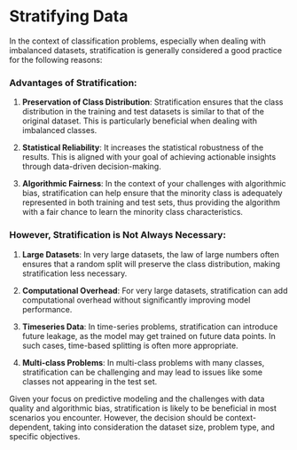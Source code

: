 # Stratifying Data

In the context of classification problems, especially when dealing with imbalanced datasets, stratification is generally considered a good practice for the following reasons:

### Advantages of Stratification:

1. **Preservation of Class Distribution**: Stratification ensures that the class distribution in the training and test datasets is similar to that of the original dataset. This is particularly beneficial when dealing with imbalanced classes.
  
2. **Statistical Reliability**: It increases the statistical robustness of the results. This is aligned with your goal of achieving actionable insights through data-driven decision-making.
  
3. **Algorithmic Fairness**: In the context of your challenges with algorithmic bias, stratification can help ensure that the minority class is adequately represented in both training and test sets, thus providing the algorithm with a fair chance to learn the minority class characteristics.

### However, Stratification is Not Always Necessary:

1. **Large Datasets**: In very large datasets, the law of large numbers often ensures that a random split will preserve the class distribution, making stratification less necessary.
  
2. **Computational Overhead**: For very large datasets, stratification can add computational overhead without significantly improving model performance.

3. **Timeseries Data**: In time-series problems, stratification can introduce future leakage, as the model may get trained on future data points. In such cases, time-based splitting is often more appropriate.

4. **Multi-class Problems**: In multi-class problems with many classes, stratification can be challenging and may lead to issues like some classes not appearing in the test set.

Given your focus on predictive modeling and the challenges with data quality and algorithmic bias, stratification is likely to be beneficial in most scenarios you encounter. However, the decision should be context-dependent, taking into consideration the dataset size, problem type, and specific objectives.

